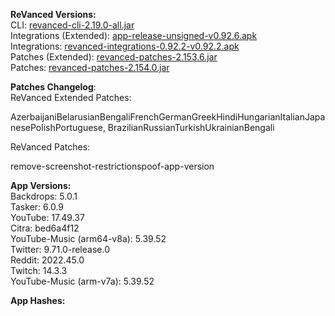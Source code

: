 **ReVanced Versions:**  
CLI: [revanced-cli-2.19.0-all.jar](https://github.com/revanced/revanced-cli/releases/tag/v2.19.0)  
Integrations (Extended): [app-release-unsigned-v0.92.6.apk](https://github.com/inotia00/revanced-integrations/releases/tag/v0.92.6)  
Integrations: [revanced-integrations-0.92.2-v0.92.2.apk](https://github.com/revanced/revanced-integrations/releases/tag/v0.92.2)  
Patches (Extended): [revanced-patches-2.153.6.jar](https://github.com/inotia00/revanced-patches/releases/tag/v2.153.6)  
Patches: [revanced-patches-2.154.0.jar](https://github.com/revanced/revanced-patches/releases/tag/v2.154.0)  

**Patches Changelog**:   
ReVanced Extended Patches:  

AzerbaijaniBelarusianBengaliFrenchGermanGreekHindiHungarianItalianJapanesePolishPortuguese, BrazilianRussianTurkishUkrainianBengali
  
ReVanced Patches:   

remove-screenshot-restrictionspoof-app-version
  
**App Versions:**  
Backdrops: 5.0.1  
Tasker: 6.0.9  
YouTube: 17.49.37  
Citra: bed6a4f12  
YouTube-Music (arm64-v8a): 5.39.52  
Twitter: 9.71.0-release.0  
Reddit: 2022.45.0  
Twitch: 14.3.3  
YouTube-Music (arm-v7a): 5.39.52  

**App Hashes:**  
  
